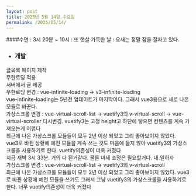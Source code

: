 ```yaml
---
layout: post
title: 2025년 5월 14일 수요일
permalink: /2025/05/14/
---
```

####수면 : 3시 20분 ~ 10시 : 또 햇살 가득한 날 : 요새는 정말 잠을 잘자고 있다.<br/>
* ### 개발<br/>
글목록 페이지 제작<br/>
무한로딩 적용<br/>
서버에서 글 제공<br/>
무한로딩 변경 : vue-infinite-loading → v3-infinite-loading<br/>
vue-infinite-loading는 5년전 업데이트가 마지막이다. 그래서 vue3용으로 새로 나온 모듈로 바꾼다.<br/>
가상스크롤 변경 : vue-virtual-scroll-list → vuetify3의 v-virtual-scroll → vue-virtual-scroller 다시변경. vuetify3는 고정 height고 하단에 닿으면 컨텐츠를 계속 가져오는게 어렵다<br/>
최근에 나온 가상스크롤 모듈들이 모두 2년 이상 되었고 그리 좋아보이지 않았다.<br/>
vue3로 바뀐 상황에 예전 모듈을 계속 쓰는 것도 마음에 들지 않아 vuetify3의 가상스크롤을 사용하기로 한다. vuetify의존성이 더욱 커졌다<br/>
지금 새벽 3시 33분. 거의 다 된거같다. 물론 미세 조정은 필요할거다. 내.일하자<br/>
가상스크롤 변경 : vue-virtual-scroll-list → vuetify3의 v-virtual-scroll<br/>
최근에 나온 가상스크롤 모듈들이 모두 2년 이상 되었고 그리 좋아보이지 않았다. vue3로 바뀐 상황에 예전 모듈을 쓰기도 그래서 그냥 vuetify3의 가상스크롤을 사용하기로 한다. 너무 vuetify의존성이 더욱 커졌다